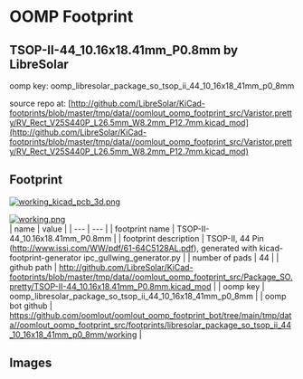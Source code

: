 # OOMP Footprint  
## TSOP-II-44_10.16x18.41mm_P0.8mm  by LibreSolar  
  
oomp key: oomp_libresolar_package_so_tsop_ii_44_10_16x18_41mm_p0_8mm  
  
source repo at: [http://github.com/LibreSolar/KiCad-footprints/blob/master/tmp/data//oomlout_oomp_footprint_src/Varistor.pretty/RV_Rect_V25S440P_L26.5mm_W8.2mm_P12.7mm.kicad_mod](http://github.com/LibreSolar/KiCad-footprints/blob/master/tmp/data//oomlout_oomp_footprint_src/Varistor.pretty/RV_Rect_V25S440P_L26.5mm_W8.2mm_P12.7mm.kicad_mod)  
## Footprint  
  
[![working_kicad_pcb_3d.png](working_kicad_pcb_3d_600.png)](working_kicad_pcb_3d.png)  
  
[![working.png](working_600.png)](working.png)  
| name | value | 
| --- | --- | 
| footprint name | TSOP-II-44_10.16x18.41mm_P0.8mm | 
| footprint description | TSOP-II, 44 Pin (http://www.issi.com/WW/pdf/61-64C5128AL.pdf), generated with kicad-footprint-generator ipc_gullwing_generator.py | 
| number of pads | 44 | 
| github path | http://github.com/LibreSolar/KiCad-footprints/blob/master/tmp/data//oomlout_oomp_footprint_src/Package_SO.pretty/TSOP-II-44_10.16x18.41mm_P0.8mm.kicad_mod | 
| oomp key | oomp_libresolar_package_so_tsop_ii_44_10_16x18_41mm_p0_8mm | 
| oomp bot github | https://github.com/oomlout/oomlout_oomp_footprint_bot/tree/main/tmp/data//oomlout_oomp_footprint_src/footprints/libresolar_package_so_tsop_ii_44_10_16x18_41mm_p0_8mm/working | 
## Images  
